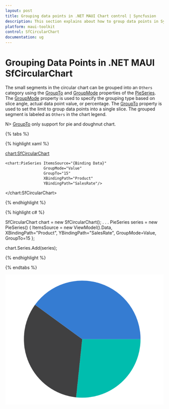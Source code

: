 ```yaml
---
layout: post
title: Grouping data points in .NET MAUI Chart control | Syncfusion
description: This section explains about how to group data points in Syncfusion .NET MAUI Chart (SfCircularChart) control.
platform: maui-toolkit
control: SfCircularChart
documentation: ug
---
```


# Grouping Data Points in .NET MAUI SfCircularChart

The small segments in the circular chart can be grouped into an `Others` category using the [GroupTo](https://help.syncfusion.com/cr/maui-toolkit/Syncfusion.Maui.Toolkit.Charts.PieSeries.html#Syncfusion_Maui_Charts_PieSeries_GroupTo) and [GroupMode](https://help.syncfusion.com/cr/maui-toolkit/Syncfusion.Maui.Toolkit.Charts.PieSeries.html#Syncfusion_Maui_Charts_PieSeries_GroupMode) properties of the [PieSeries](https://help.syncfusion.com/cr/maui-toolkit/Syncfusion.Maui.Toolkit.Charts.PieSeries.html). The [GroupMode]() property is used to specify the grouping type based on slice angle, actual data point value, or percentage. The [GroupTo](https://help.syncfusion.com/cr/maui-toolkit/Syncfusion.Maui.Toolkit.Charts.PieSeries.html#Syncfusion_Maui_Charts_PieSeries_GroupTo) property is used to set the limit to group data points into a single slice. The grouped segment is labeled as `Others` in the chart legend.

N> [GroupTo](https://help.syncfusion.com/cr/maui-toolkit/Syncfusion.Maui.Toolkit.Charts.PieSeries.html#Syncfusion_Maui_Charts_PieSeries_GroupTo) only support for pie and doughnut chart.

{% tabs %}

{% highlight xaml %}

<chart:SfCircularChart>

    <chart:PieSeries ItemsSource="{Binding Data}" 
                     GroupMode="Value"
                     GroupTo="15"
                     XBindingPath="Product" 
                     YBindingPath="SalesRate"/>
  
</chart:SfCircularChart>

{% endhighlight %}

{% highlight c# %}

SfCircularChart chart = new SfCircularChart();
. . .
PieSeries series = new PieSeries()
{
    ItemsSource = new ViewModel().Data,
    XBindingPath="Product", 
    YBindingPath="SalesRate",
    GroupMode=Value,
    GroupTo=15
};

chart.Series.Add(series);

{% endhighlight %}

{% endtabs %}

![Grouped data points pie chart in MAUI](GroupTo_images/GroupTo_in_CircularChart.png)